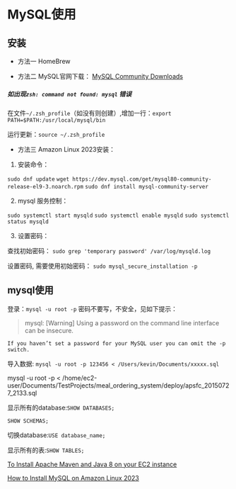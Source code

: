 # MySQL使用


## 安装

* 方法一 HomeBrew

* 方法二 MySQL官网下载：
[MySQL Community Downloads](https://dev.mysql.com/downloads/)

##### 如出现`zsh: command not found: mysql` 错误

>
在文件`~/.zsh_profile`（如没有则创建）,增加一行：`export PATH=$PATH:/usr/local/mysql/bin`
>
运行更新：`source ~/.zsh_profile`

* 方法三 Amazon Linux 2023安装：

1. 安装命令：

`sudo dnf update`
`wget https://dev.mysql.com/get/mysql80-community-release-el9-3.noarch.rpm`
`sudo dnf install mysql-community-server`

2. mysql 服务控制：

`sudo systemctl start mysqld`
`sudo systemctl enable mysqld`
`sudo systemctl status mysqld`

3. 设置密码：

查找初始密码：
`sudo grep 'temporary password' /var/log/mysqld.log`

设置密码, 需要使用初始密码：
`sudo mysql_secure_installation -p`


## mysql使用

登录：`mysql -u root -p` 密码不要写，不安全，见如下提示：

> mysql: [Warning] Using a password on the command line interface can be insecure.

```
If you haven’t set a password for your MySQL user you can omit the -p switch.
```

导入数据:
```mysql -u root -p 123456 < /Users/kevin/Documents/xxxxx.sql```

mysql -u root -p < /home/ec2-user/Documents/TestProjects/meal_ordering_system/deploy/apsfc_20150727_2133.sql



显示所有的database:`SHOW DATABASES;`

`SHOW SCHEMAS;`

切换database:`USE database_name;`

显示所有的表:`SHOW TABLES;`



[To Install Apache Maven and Java 8 on your EC2 instance](https://docs.aws.amazon.com/neptune/latest/userguide/iam-auth-connect-prerq.html)

[How to Install MySQL on Amazon Linux 2023](https://muleif.medium.com/how-to-install-mysql-on-amazon-linux-2023-5d39afa5bf11)